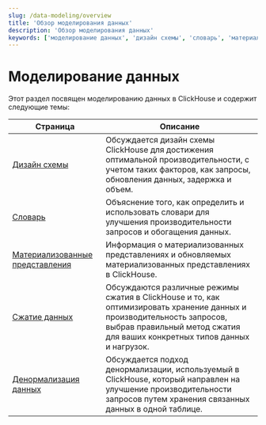 ```yaml
---
slug: /data-modeling/overview
title: 'Обзор моделирования данных'
description: 'Обзор моделирования данных'
keywords: ['моделирование данных', 'дизайн схемы', 'словарь', 'материализованное представление', 'сжатие данных', 'денормализация данных']
---
```



# Моделирование данных

Этот раздел посвящен моделированию данных в ClickHouse и содержит следующие темы:

| Страница                                                          | Описание                                                                                                                                                                                       |
|-------------------------------------------------------------------|-----------------------------------------------------------------------------------------------------------------------------------------------------------------------------------------------|
| [Дизайн схемы](/data-modeling/schema-design)                      | Обсуждается дизайн схемы ClickHouse для достижения оптимальной производительности, с учетом таких факторов, как запросы, обновления данных, задержка и объем.                                   |
| [Словарь](/dictionary)                                           | Объяснение того, как определить и использовать словари для улучшения производительности запросов и обогащения данных.                                                                         |
| [Материализованные представления](/materialized-views)           | Информация о материализованных представлениях и обновляемых материализованных представлениях в ClickHouse.                                                                                   |
| [Сжатие данных](/data-compression/compression-in-clickhouse)     | Обсуждаются различные режимы сжатия в ClickHouse и то, как оптимизировать хранение данных и производительность запросов, выбрав правильный метод сжатия для ваших конкретных типов данных и нагрузок. |
| [Денормализация данных](/data-modeling/denormalization)          | Обсуждается подход денормализации, используемый в ClickHouse, который направлен на улучшение производительности запросов путем хранения связанных данных в одной таблице.                       |
